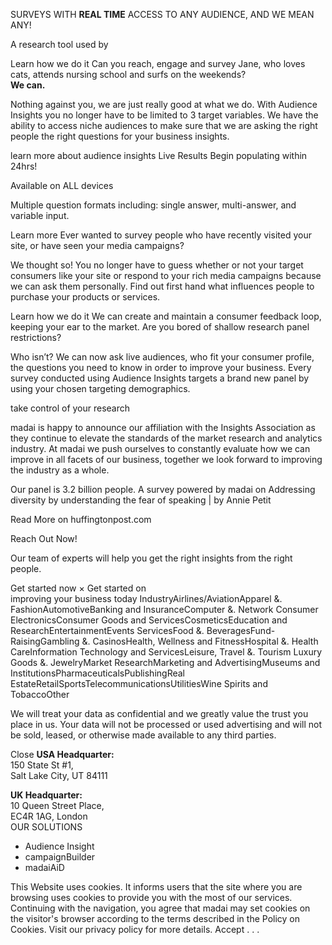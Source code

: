SURVEYS WITH **REAL TIME** ACCESS TO ANY AUDIENCE, AND WE MEAN ANY!

A research tool used by

Learn how we do it Can you reach, engage and survey Jane, who loves cats, attends nursing school and surfs on the weekends?  
**We can.**

Nothing against you, we are just really good at what we do. With Audience Insights you no longer have to be limited to 3 target variables. We have the ability to access niche audiences to make sure that we are asking the right people the right questions for your business insights.

learn more about audience insights Live Results Begin populating within 24hrs!

Available on ALL devices

Multiple question formats including: single answer, multi-answer, and variable input.

Learn more Ever wanted to survey people who have recently visited your site, or have seen your media campaigns?

We thought so! You no longer have to guess whether or not your target consumers like your site or respond to your rich media campaigns because we can ask them personally. Find out first hand what influences people to purchase your products or services.

Learn how we do it We can create and maintain a consumer feedback loop, keeping your ear to the market. Are you bored of shallow research panel restrictions?

Who isn’t? We can now ask live audiences, who fit your consumer profile, the questions you need to know in order to improve your business. Every survey conducted using Audience Insights targets a brand new panel by using your chosen targeting demographics.

take control of your research

madai is happy to announce our affiliation with the Insights Association as they continue to elevate the standards of the market research and analytics industry. At madai we push ourselves to constantly evaluate how we can improve in all facets of our business, together we look forward to improving the industry as a whole.

Our panel is 3.2 billion people. A survey powered by madai on Addressing diversity by understanding the fear of speaking | by Annie Petit

Read More on huffingtonpost.com

Reach Out Now!

Our team of experts will help you get the right insights from the right people.

Get started now × Get started on  
improving your business today IndustryAirlines/AviationApparel &. FashionAutomotiveBanking and InsuranceComputer &. Network Consumer ElectronicsConsumer Goods and ServicesCosmeticsEducation and ResearchEntertainmentEvents ServicesFood &. BeveragesFund-RaisingGambling &. CasinosHealth, Wellness and FitnessHospital &. Health CareInformation Technology and ServicesLeisure, Travel &. Tourism Luxury Goods &. JewelryMarket ResearchMarketing and AdvertisingMuseums and InstitutionsPharmaceuticalsPublishingReal EstateRetailSportsTelecommunicationsUtilitiesWine Spirits and TobaccoOther  

We will treat your data as confidential and we greatly value the trust you place in us. Your data will not be processed or used advertising and will not be sold, leased, or otherwise made available to any third parties.

Close **USA Headquarter:**  
150 State St #1,  
Salt Lake City, UT 84111  
  
**UK Headquarter:**  
10 Queen Street Place,  
EC4R 1AG, London  
OUR SOLUTIONS

*   Audience Insight
*   campaignBuilder
*   madaiAiD

This Website uses cookies. It informs users that the site where you are browsing uses cookies to provide you with the most of our services. Continuing with the navigation, you agree that madai may set cookies on the visitor's browser according to the terms described in the Policy on Cookies. Visit our privacy policy for more details. Accept <img height="1" width="1" style="display:none;" alt="" src="https://dc.ads.linkedin.com/collect/?pid=51049&fmt=gif"/>. <img src="https://d5nxst8fruw4z.cloudfront.net/atrk.gif?account=2bAwn1QolK10fn" style="display:none" height="1" width="1" alt=""/>. <img height="1" width="1" style="display:none" src="https://www.facebook.com/tr?id=130851530626014&ev=PageView&noscript=1"/>.